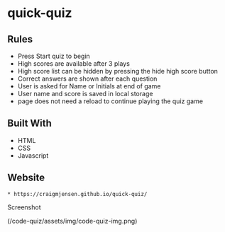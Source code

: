 # quick-quiz

## Rules

  * Press Start quiz to begin
  * High scores are available after 3 plays
  * High score list can be hidden by pressing the hide high score button
  * Correct answers are shown after each question
  * User is asked for Name or Initials at end of game
  * User name and score is saved in local storage
  * page does not need a reload to continue playing the quiz game
  
## Built With
  * HTML
  * CSS
  * Javascript
  
## Website
    * https://craigmjensen.github.io/quick-quiz/

Screenshot

(/code-quiz/assets/img/code-quiz-img.png)
